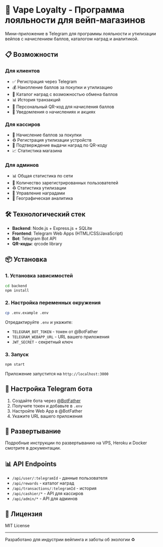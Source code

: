# 🌟 Vape Loyalty - Программа лояльности для вейп-магазинов

Мини-приложение в Telegram для программы лояльности и утилизации вейпов с начислением баллов, каталогом наград и аналитикой.

## 📋 Возможности

### Для клиентов
- ✅ Регистрация через Telegram
- 💰 Накопление баллов за покупки и утилизацию
- 🎁 Каталог наград с возможностью обмена баллов
- 📊 История транзакций
- 📱 Персональный QR-код для начисления баллов
- 🔔 Уведомления о начислениях и акциях

### Для кассиров
- 🛒 Начисление баллов за покупки
- ♻️ Регистрация утилизации устройств
- 🎁 Подтверждение выдачи наград по QR-коду
- 📈 Статистика магазина

### Для админов
- 📊 Общая статистика по сети
- 👥 Количество зарегистрированных пользователей
- ♻️ Статистика утилизации
- 🎁 Управление наградами
- 📍 Географическая аналитика

## 🛠 Технологический стек

- **Backend**: Node.js + Express.js + SQLite
- **Frontend**: Telegram Web Apps (HTML/CSS/JavaScript)
- **Bot**: Telegram Bot API
- **QR-коды**: qrcode library

## 📦 Установка

### 1. Установка зависимостей
```bash
cd backend
npm install
```

### 2. Настройка переменных окружения
```bash
cp .env.example .env
```

Отредактируйте `.env` и укажите:
- `TELEGRAM_BOT_TOKEN` - токен от @BotFather
- `TELEGRAM_WEBAPP_URL` - URL вашего приложения
- `JWT_SECRET` - секретный ключ

### 3. Запуск
```bash
npm start
```

Приложение запустится на `http://localhost:3000`

## 📱 Настройка Telegram бота

1. Создайте бота через [@BotFather](https://t.me/BotFather)
2. Получите токен и добавьте в `.env`
3. Настройте Web App в @BotFather
4. Укажите URL вашего приложения

## 🚀 Развертывание

Подробные инструкции по развертыванию на VPS, Heroku и Docker смотрите в документации.

## 📊 API Endpoints

- `/api/user/:telegramId` - данные пользователя
- `/api/rewards` - каталог наград
- `/api/transactions/:telegramId` - история
- `/api/cashier/*` - API для кассиров
- `/api/admin/*` - API для админов

## 📄 Лицензия

MIT License

---
Разработано для индустрии вейпинга и заботы об экологии ♻️
